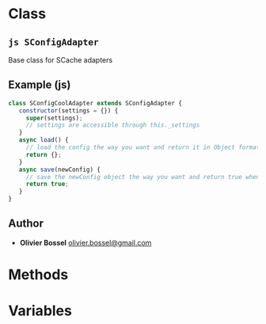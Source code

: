 
# Class


## ```js SConfigAdapter ```


Base class for SCache adapters



## Example (js)

```js
class SConfigCoolAdapter extends SConfigAdapter {
   constructor(settings = {}) {
     super(settings);
     // settings are accessible through this._settings
   }
   async load() {
     // load the config the way you want and return it in Object format
     return {};
   }
   async save(newConfig) {
     // save the newConfig object the way you want and return true when all it ok
     return true;
   }
}
```


## Author
- **Olivier Bossel** <a href="mailto:olivier.bossel@gmail.com">olivier.bossel@gmail.com</a> 


# Methods



# Variables


